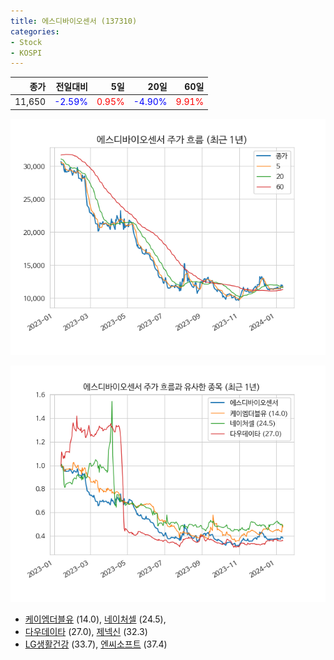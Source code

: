 ```yaml
---
title: 에스디바이오센서 (137310)
categories:
- Stock
- KOSPI
---
```


|종가|전일대비|5일|20일|60일|
|---:|-------:|--:|---:|---:|
|11,650|<span style="color: blue">-2.59%</span>|<span style="color: red">0.95%</span>|<span style="color: blue">-4.90%</span>|<span style="color: red">9.91%</span>|


<!-- more -->

![137310](/assets/images/stock/137310.png)

![137310](/assets/images/stock/137310_sim.png)

- [케이엠더블유](/032500/) (14.0), [네이처셀](/007390/) (24.5),
- [다우데이타](/032190/) (27.0), [제넥신](/095700/) (32.3)
- [LG생활건강](/051900/) (33.7), [엔씨소프트](/036570/) (37.4)